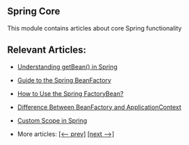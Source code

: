 ## Spring Core

This module contains articles about core Spring functionality

## Relevant Articles:

- [Understanding getBean() in Spring](https://www.baeldung.com/spring-getbean)
- [Guide to the Spring BeanFactory](https://www.baeldung.com/spring-beanfactory)
- [How to Use the Spring FactoryBean?](https://www.baeldung.com/spring-factorybean)
- [Difference Between BeanFactory and ApplicationContext](https://www.baeldung.com/spring-beanfactory-vs-applicationcontext)
- [Custom Scope in Spring](http://www.baeldung.com/spring-custom-scope)

- More articles: [[<-- prev]](/spring-core-2) [[next -->]](/spring-core-4)
